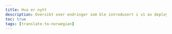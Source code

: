 ```yaml
---
title: Hva er nytt
description: Oversikt over endringer som ble introdusert i v1 av deployment.
toc: true
tags: [translate-to-norwegian]
---
```


